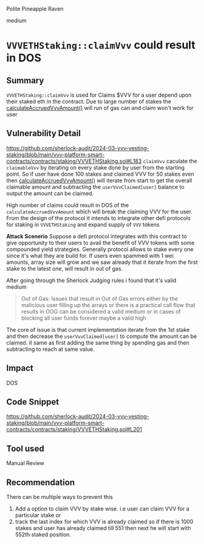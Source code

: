 Polite Pineapple Raven

medium

# `VVVETHStaking::claimVvv` could result in DOS

## Summary

`VVVETHStaking::claimVvv` is used for Claims $VVV for a user depend upon their staked eth in the contract. Due to large number of stakes the [calculateAccruedVvvAmount()](https://github.com/sherlock-audit/2024-03-vvv-vesting-staking/blob/main/vvv-platform-smart-contracts/contracts/staking/VVVETHStaking.sol#L201) will run of gas can and claim won't work for user

## Vulnerability Detail
https://github.com/sherlock-audit/2024-03-vvv-vesting-staking/blob/main/vvv-platform-smart-contracts/contracts/staking/VVVETHStaking.sol#L183 `claimVvv` caculate the `claimableVvv` by iterating on every stake done by user from the starting point. So if user have done 100 stakes and claimed VVV for 50 stakes even then [calculateAccruedVvvAmount()](https://github.com/sherlock-audit/2024-03-vvv-vesting-staking/blob/main/vvv-platform-smart-contracts/contracts/staking/VVVETHStaking.sol#L201) will iterate from start to get the overall claimable amount and subtracting the `userVvvClaimed[user]` balance to output the amount can be claimed.

High number of claims could result in DOS of the `calculateAccruedVvvAmount` which will break the claiming VVV for the user.
From the design of the protocol it intends to integrate other defi protocols for staking in `VVVETHStaking` and expand supply of  `VVV` tokens 

**Attack Scenerio**
Suppose a defi protocol integrates with this contract to give opportunity to their users to avail the benefit of VVV tokens with some compounded yield strategies. 
Generally protocol allows to stake every one since it's what they are build for. If users even spammed with 1 wei amounts, array size will grow and we saw already  that it iterate from the first stake to the latest one, will result in out of gas.

After going through the Sherlock Judging rules i found that it's valid medium 
> Out of Gas: Issues that result in Out of Gas errors either by the malicious user filling up the arrays or there is a practical call flow that results in OOG can be considered a valid medium or in cases of blocking all user funds forever maybe a valid high

The core of issue is that current implementation iterate from the 1st stake and then decrease the `userVvvClaimed[user]` to compute the amount can be claimed. it same as first adding the same thing by spending gas and then subtracting to reach at same value.



## Impact
DOS 
## Code Snippet
https://github.com/sherlock-audit/2024-03-vvv-vesting-staking/blob/main/vvv-platform-smart-contracts/contracts/staking/VVVETHStaking.sol#L201
## Tool used

Manual Review

## Recommendation

There can be multiple ways to prevent this
1. Add a option to claim VVV by stake wise. i.e user can claim VVV for a particular stake
or
2. track the last index for which VVV is already claimed so if there is 1000 stakes and user has already claimed till 551 then next he will start with 552th staked position.